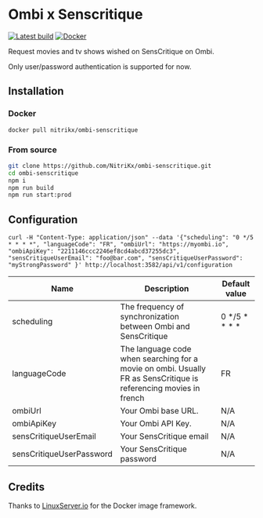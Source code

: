 # Ombi x Senscritique 

[![Latest build](https://github.com/NitriKx/ombi-senscritique/actions/workflows/build.yml/badge.svg)](https://github.com/NitriKx/ombi-senscritique/actions/workflows/build.yml)
[![Docker](https://github.com/NitriKx/ombi-senscritique/actions/workflows/build-docker-image.yml/badge.svg)](https://github.com/NitriKx/ombi-senscritique/actions/workflows/build-docker-image.yml)

Request movies and tv shows wished on SensCritique on Ombi.

Only user/password authentication is supported for now. 

## Installation

### Docker

```
docker pull nitrikx/ombi-senscritique
```

### From source

```bash
git clone https://github.com/NitriKx/ombi-senscritique.git
cd ombi-senscritique
npm i 
npm run build
npm run start:prod
```

## Configuration 

```
curl -H "Content-Type: application/json" --data '{"scheduling": "0 */5 * * * *", "languageCode": "FR", "ombiUrl": "https://myombi.io", "ombiApiKey": "2211146ccc2246ef8cd4abcd37255dc3", "sensCritiqueUserEmail": "foo@bar.com", "sensCritiqueUserPassword": "myStrongPassword" }' http://localhost:3582/api/v1/configuration
```

| Name | Description | Default value |
| ---- | ----------- | ------------- |
| scheduling | The frequency of synchronization between Ombi and SensCritique | 0 */5 * * * * |
| languageCode | The language code when searching for a movie on ombi. Usually FR as SensCritique is referencing movies in french | FR |
| ombiUrl | Your Ombi base URL. | N/A |
| ombiApiKey | Your Ombi API Key. | N/A |
| sensCritiqueUserEmail | Your SensCritique email | N/A |
| sensCritiqueUserPassword | Your SensCritique password | N/A |


## Credits

Thanks to [LinuxServer.io](https://github.com/linuxserver) for the Docker image framework. 